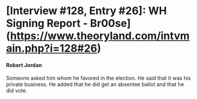 # [Interview #128, Entry #26]: WH Signing Report - Br00se](https://www.theoryland.com/intvmain.php?i=128#26)

#### Robert Jordan

Someone asked him whom he favored in the election. He said that it was his private business. He added that he did get an absentee ballot and that he did vote.

